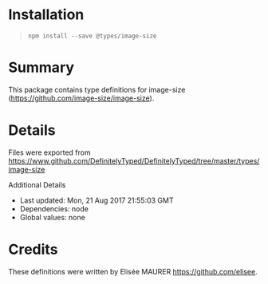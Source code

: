 # Installation
> `npm install --save @types/image-size`

# Summary
This package contains type definitions for image-size (https://github.com/image-size/image-size).

# Details
Files were exported from https://www.github.com/DefinitelyTyped/DefinitelyTyped/tree/master/types/image-size

Additional Details
 * Last updated: Mon, 21 Aug 2017 21:55:03 GMT
 * Dependencies: node
 * Global values: none

# Credits
These definitions were written by Elisée MAURER <https://github.com/elisee>.
